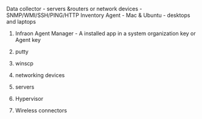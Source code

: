 
Data collector - servers &routers or network devices - SNMP/WMI/SSH/PING/HTTP
Inventory Agent - Mac & Ubuntu - desktops and laptops 

1. Infraon Agent Manager - A installed app in a system
organization key or Agent key


1. putty
2. winscp


1. networking devices
2. servers
3. Hypervisor
4. Wireless connectors

